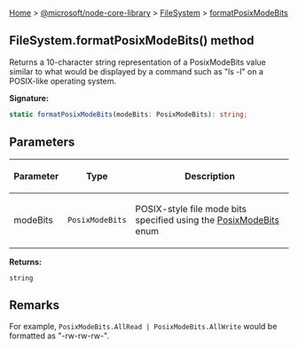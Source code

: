 [Home](./index) &gt; [@microsoft/node-core-library](./node-core-library.md) &gt; [FileSystem](./node-core-library.filesystem.md) &gt; [formatPosixModeBits](./node-core-library.filesystem.formatposixmodebits.md)

## FileSystem.formatPosixModeBits() method

Returns a 10-character string representation of a PosixModeBits value similar to what would be displayed by a command such as "ls -l" on a POSIX-like operating system.

<b>Signature:</b>

```typescript
static formatPosixModeBits(modeBits: PosixModeBits): string;
```

## Parameters

|  <p>Parameter</p> | <p>Type</p> | <p>Description</p> |
|  --- | --- | --- |
|  <p>modeBits</p> | <p>`PosixModeBits`</p> | <p>POSIX-style file mode bits specified using the [PosixModeBits](./node-core-library.posixmodebits.md) enum</p> |

<b>Returns:</b>

`string`

## Remarks

For example, `PosixModeBits.AllRead | PosixModeBits.AllWrite` would be formatted as "-rw-rw-rw-".

